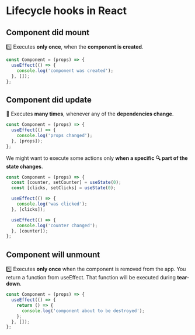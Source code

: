 # Lifecycle hooks in React

## Component did mount

1️⃣ Executes **only once**, when the **component is created**.

```js
const Component = (props) => {
  useEffect(() => {
    console.log('component was created');
  }, []);
};
```

## Component did update

🔁 Executes **many times**, whenever any of the **dependencies change**.

```js
const Component = (props) => {
  useEffect(() => {
    console.log('props changed');
  }, [props]);
};
```

We might want to execute some actions only **when a specific 🔍 part of the state changes**.

```js
const Component = (props) => {
  const [counter, setCounter] = useState(0);
  const [clicks, setClicks] = useState(0);

  useEffect(() => {
    console.log('was clicked');
  }, [clicks]);

  useEffect(() => {
    console.log('counter changed');
  }, [counter]);
};
```

## Component will unmount

1️⃣ Executes **only once** when the component is removed from the app. You return a function from useEffect. That function will be executed during **tear-down**.

```js
const Component = (props) => {
  useEffect(() => {
    return () => {
      console.log('component about to be destroyed');
    };
  }, []);
};
```
